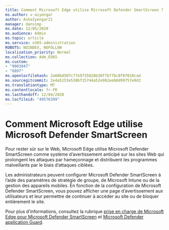 ```yaml
---
title: Comment Microsoft Edge utilise Microsoft Defender SmartScreen ?
ms.author: v-aiyengar
author: AshaIyengar21
manager: dansimp
ms.date: 12/05/2020
ms.audience: Admin
ms.topic: article
ms.service: o365-administration
ROBOTS: NOINDEX, NOFOLLOW
localization_priority: Normal
ms.collection: Adm_O365
ms.custom:
- "9003847"
- "6897"
ms.openlocfilehash: 2a08bd507c77e9735028b30f7bf7bc8f8f018cad
ms.sourcegitcommit: 2e4a5153e530bf15744a52e982eeb0d99757e9d2
ms.translationtype: MT
ms.contentlocale: fr-FR
ms.lasthandoff: 12/04/2020
ms.locfileid: "49576399"
---
```

# <a name="how-microsoft-edge-uses-microsoft-defender-smartscreen"></a>Comment Microsoft Edge utilise Microsoft Defender SmartScreen

Pour rester sûr sur le Web, Microsoft Edge utilise Microsoft Defender SmartScreen comme système d’avertissement anticipé sur les sites Web qui prolongent les attaques par hameçonnage et distribuent les programmes malveillants par le biais d’attaques ciblées.

Les administrateurs peuvent configurer Microsoft Defender SmartScreen à l’aide des paramètres de stratégie de groupe, de Microsoft Intune ou de la gestion des appareils mobiles. En fonction de la configuration de Microsoft Defender SmartScreen, vous pouvez afficher une page d’avertissement aux utilisateurs et leur permettre de continuer à accéder au site ou de bloquer entièrement le site.

Pour plus d’informations, consultez la rubrique [prise en charge de Microsoft Edge pour Microsoft Defender SmartScreen](https://go.microsoft.com/fwlink/?linkid=2133081) et [Microsoft Defender application Guard](https://go.microsoft.com/fwlink/?linkid=2132839).